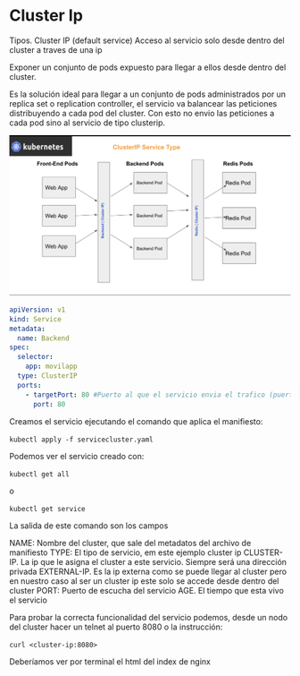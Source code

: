 # Cluster Ip

Tipos. Cluster IP (default service)
Acceso al servicio solo desde dentro del cluster a traves de una ip

Exponer un conjunto de pods expuesto para llegar a ellos desde dentro del cluster.

Es la solución ideal para llegar a un conjunto de pods administrados por un replica set o replication controller, el servicio va balancear las peticiones distribuyendo a cada pod del cluster. Con esto no envio las peticiones a cada pod sino al servicio de tipo clusterip.

![ClusterIp](../img/clusterip.png)

~~~yaml
apiVersion: v1
kind: Service
metadata:
  name: Backend
spec:
  selector: 
    app: movilapp
  type: ClusterIP
  ports:
    - targetPort: 80 #Puerto al que el servicio envia el trafico (puerto de escucha del pod)
      port: 80
~~~

Creamos el servicio ejecutando el comando que aplica el manifiesto:

`kubectl apply -f servicecluster.yaml`

Podemos ver el servicio creado con:

`kubectl get all`

o

`kubectl get service`

La salida de este comando son los campos

NAME: Nombre del cluster, que sale del metadatos del archivo de manifiesto
TYPE: El tipo de servicio, em este ejemplo cluster ip
CLUSTER-IP. La ip que le asigna el cluster a este servicio. Siempre será una dirección privada
EXTERNAL-IP. Es la ip externa como se puede llegar al cluster pero en nuestro caso al ser un cluster ip este solo se accede desde dentro del cluster
PORT: Puerto de escucha del servicio
AGE. El tiempo que esta vivo el servicio

Para probar la correcta funcionalidad del servicio podemos, desde un nodo del cluster hacer un telnet al puerto 8080 o la instrucción:

`curl <cluster-ip:8080>`

Deberíamos ver por terminal el html del index de nginx